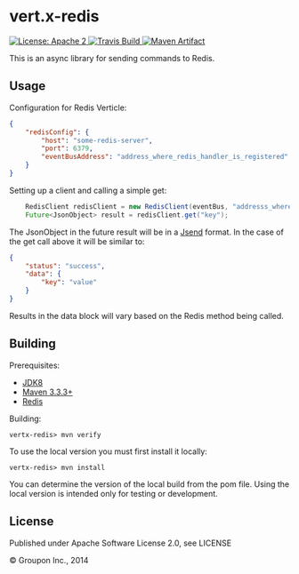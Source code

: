 vert.x-redis
============

<a href="https://raw.githubusercontent.com/groupon/vertx-redis/master/LICENSE">
    <img src="https://img.shields.io/hexpm/l/plug.svg"
         alt="License: Apache 2">
</a>
<a href="https://travis-ci.org/groupon/vertx-redis/">
    <img src="https://travis-ci.org/groupon/vertx-redis.png"
         alt="Travis Build">
</a>
<a href="http://search.maven.org/#search%7Cga%7C1%7Cg%3A%22com.groupon.vertx%22%20a%3A%22vertx-redis%22">
    <img src="https://img.shields.io/maven-central/v/com.groupon.vertx/vertx-redis.svg"
         alt="Maven Artifact">
</a>

This is an async library for sending commands to Redis.

Usage
-----

Configuration for Redis Verticle:

```json
{
    "redisConfig": {
        "host": "some-redis-server",
        "port": 6379,
        "eventBusAddress": "address_where_redis_handler_is_registered"
    }
}
```

Setting up a client and calling a simple get:

```java
    RedisClient redisClient = new RedisClient(eventBus, "addresss_where_redis_handler_is_registered", timeout);
    Future<JsonObject> result = redisClient.get("key");
```

The JsonObject in the future result will be in a [Jsend](https://labs.omniti.com/labs/jsend) format.  In the case of the get call above it will be similar to:

```json
{
    "status": "success",
    "data": {
        "key": "value"
    }
}
```

Results in the data block will vary based on the Redis method being called.

Building
--------

Prerequisites:
* [JDK8](http://www.oracle.com/technetwork/java/javase/downloads/jdk8-downloads-2133151.html)
* [Maven 3.3.3+](http://maven.apache.org/download.cgi)
* [Redis](http://redis.io/)

Building:

    vertx-redis> mvn verify

To use the local version you must first install it locally:

    vertx-redis> mvn install

You can determine the version of the local build from the pom file.  Using the local version is intended only for testing or development.


License
-------

Published under Apache Software License 2.0, see LICENSE

&copy; Groupon Inc., 2014
